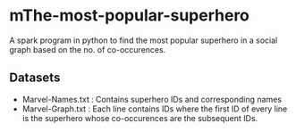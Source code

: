 # mThe-most-popular-superhero
A spark program in python to find the most popular superhero in a social graph based on the no. of co-occurences.

## Datasets
* Marvel-Names.txt : Contains superhero IDs and corresponding names
* Marvel-Graph.txt : Each line contains IDs where the first ID of every line is the superhero whose co-occurences are the subsequent IDs.
